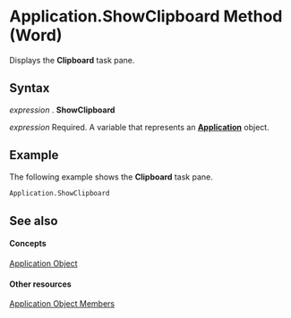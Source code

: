
# Application.ShowClipboard Method (Word)

Displays the  **Clipboard** task pane.


## Syntax

 _expression_ . **ShowClipboard**

 _expression_ Required. A variable that represents an **[Application](d1cf6f8f-4e88-bf01-93b4-90a83f79cb44.md)** object.


## Example

The following example shows the  **Clipboard** task pane.


```vb
Application.ShowClipboard
```


## See also


#### Concepts


[Application Object](d1cf6f8f-4e88-bf01-93b4-90a83f79cb44.md)
#### Other resources


[Application Object Members](71669f1e-65f1-b0f1-b67d-355dfdbebe50.md)
